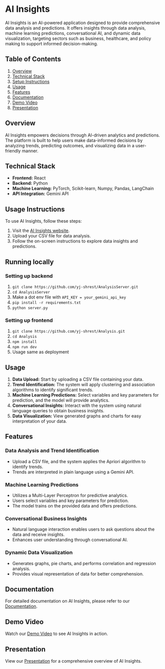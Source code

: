# AI Insights

AI Insights is an AI-powered application designed to provide comprehensive data analysis and predictions. It offers insights through data analysis, machine learning predictions, conversational AI, and dynamic data visualization, targeting sectors such as business, healthcare, and policy making to support informed decision-making.

## Table of Contents
1. [Overview](#overview)
2. [Technical Stack](#technical-stack)
3. [Setup Instructions](#setup-instructions)
4. [Usage](#usage)
5. [Features](#features)
6. [Documentation](#documentation)
7. [Demo Video](#demo-video)
8. [Presentation](#presentation)

## Overview
AI Insights empowers decisions through AI-driven analytics and predictions. The platform is built to help users make data-informed decisions by analyzing trends, predicting outcomes, and visualizing data in a user-friendly manner.

## Technical Stack
- **Frontend:** React
- **Backend:** Python
- **Machine Learning:** PyTorch, Scikit-learn, Numpy, Pandas, LangChain
- **API Integration:** Gemini API

## Usage Instructions
To use AI Insights, follow these steps:
1. Visit the [AI Insights website](https://analysis-chi.vercel.app/).
2. Upload your CSV file for data analysis.
3. Follow the on-screen instructions to explore data insights and predictions.

## Running locally
### Setting up backend
1. ```git clone https://github.com/yj-shrest/AnalysisServer.git```
2. ```cd AnalysisServer```
3. Make a dot env file with ```API_KEY = your_gemini_api_key```
4. ```pip install -r requirements.txt```
5. ```python server.py```
### Setting up frontend
1. ```git clone https://github.com/yj-shrest/Analysis.git```
2. ```cd Analysis```
3. ```npm install ```
4. ```npm run dev```
5. Usage same as deployment

## Usage
1. **Data Upload:** Start by uploading a CSV file containing your data.
2. **Trend Identification:** The system will apply clustering and association algorithms to identify significant trends.
3. **Machine Learning Predictions:** Select variables and key parameters for prediction, and the model will provide analytics.
4. **Conversational Insights:** Interact with the system using natural language queries to obtain business insights.
5. **Data Visualization:** View generated graphs and charts for easy interpretation of your data.

## Features
### Data Analysis and Trend Identification
- Upload a CSV file, and the system applies the Apriori algorithm to identify trends.
- Trends are interpreted in plain language using a Gemini API.

### Machine Learning Predictions
- Utilizes a Multi-Layer Perceptron for predictive analytics.
- Users select variables and key parameters for prediction.
- The model trains on the provided data and offers predictions.

### Conversational Business Insights
- Natural language interaction enables users to ask questions about the data and receive insights.
- Enhances user understanding through conversational AI.

### Dynamic Data Visualization
- Generates graphs, pie charts, and performs correlation and regression analysis.
- Provides visual representation of data for better comprehension.

## Documentation
For detailed documentation on AI Insights, please refer to our [Documentation](https://docs.google.com/document/d/1bhkKomL8517-Hb5M0MqSDFTNt5GItM8lib-1_5cRkE8/edit#heading=h.fuceht2iwcwc).

## Demo Video
Watch our [Demo Video](https://drive.google.com/file/d/1Q1tmOU-UQUziJ-YpMXMJUsus0DvRWy_t/view) to see AI Insights in action.

## Presentation
View our [Presentation](https://www.canva.com/design/DAGIHnbuA0k/DjPO-FG2o6CIei-xDMW3_w/edit) for a comprehensive overview of AI Insights.
